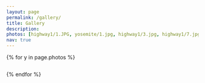 ```yaml
---
layout: page
permalink: /gallery/
title: Gallery
description:
photos: [highway1/1.JPG, yosemite/1.jpg, highway1/3.jpg, highway1/7.jpg, highway1/6.jpg,  belize/1.jpg, belize/2.jpg, guozijian/3.jpg, guozijian/4.jpg,guozijian/5.jpg,guozijian/6.jpg, wuzhen/4.jpg, wuzhen/5.jpg, wuzhen/6.jpg, winter19/17.JPG, wuzhen/1.jpg, wuzhen/2.jpg, wuzhen/3.jpg,  wuzhen/7.jpg, winter19/1.JPG, winter19/2.JPG,  winter19/4.JPG, winter19/5.JPG, winter19/15.JPG, winter19/16.JPG, winter19/6.JPG, winter19/7.JPG, winter19/8.JPG, winter19/9.JPG, winter19/10.JPG, winter19/11.JPG, winter19/12.JPG, winter19/13.JPG, maldives/1.JPG, maldives/2.JPG, maldives/3.JPG,]
nav: true
---
```


<div class="row justify-content-sm-center">

{% for y in page.photos %}

  <div class="col-sm-4 mt-3 mt-md-0">
      <a href="{{ '/assets/img/photography/' | relative_url }}{{y}}"><img class="img-fluid rounded z-depth-1" src="{{ '/assets/img/photography/' | relative_url }}{{y}}"  alt="" title="example image"/></a>
  </div>


{% endfor %}
</div>


<!--
<div class="publications">

{% for y in page.photos %}
  <h2 class="year">{{y}}</h2>
  {% bibliography -f papers -q @*[year={{y}}]* %}
{% endfor %}

</div> -->

